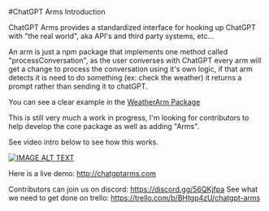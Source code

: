 
#ChatGPT Arms Introduction 

ChatGPT Arms provides a standardized interface for hooking up ChatGPT with "the real world", aka API's and third party systems, etc...

An arm is just a npm package that implements one method called "processConversation", as the user converses with ChatGPT every arm will get a change to process the conversation using it's own logic, if that arm detects it is need to do something (ex: check the weather) it returns a prompt rather than sending it to chatGPT.

You can see a clear example in the [WeatherArm Package](https://github.com/TaylorHawkes/ChatGPTArms/tree/main/arms/weatherarm)

This is still very much a work in progress, I'm looking for contributors to help develop the core package as well as adding "Arms". 

See video intro below to see how this works.

[![IMAGE ALT TEXT](http://img.youtube.com/vi/o2LiPkkIjeQ/0.jpg)](http://www.youtube.com/watch?v=o2LiPkkIjeQ "ChatGPT")


Here is a live demo: http://chatgptarms.com

Contributors can join us on discord: https://discord.gg/56QKjfpa
See what we need to get done on trello: https://trello.com/b/BHtgp4zU/chatgpt-arms
